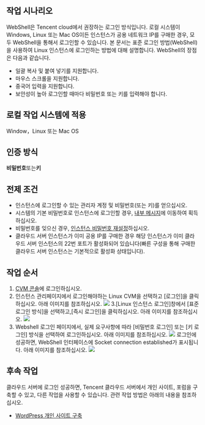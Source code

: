 ## 작업 시나리오

WebShell은 Tencent cloud에서 권장하는 로그인 방식입니다. 로컬 시스템이 Windows, Linux 또는 Mac OS이든 인스턴스가 공용 네트워크 IP를 구매한 경우, 모두 WebShell을 통해서 로그인할 수 있습니다. 본 문서는 표준 로그인 방법(WebShell)을 사용하여 Linux 인스턴스에 로그인하는 방법에 대해 설명합니다.
WebShell의 장점은 다음과 같습니다.
- 일괄 복사 및 붙여 넣기를 지원합니다.
- 마우스 스크롤을 지원합니다.
- 중국어 입력을 지원합니다.
- 보안성이 높아 로그인할 때마다 비밀번호 또는 키를 입력해야 합니다.

## 로컬 작업 시스템에 적용

Window，Linux 또는 Mac OS

## 인증 방식

**비밀번호**또는**키**

## 전제 조건

- 인스턴스에 로그인할 수 있는 관리자 계정 및 비밀번호(또는 키)를 얻으십시오.
 - 시스템의 기본 비밀번호로 인스턴스에 로그인할 경우, [내부 메시지](https://console.cloud.tencent.com/message)에 이동하여 획득하십시오.
 - 비밀번호를 잊으신 경우, [인스턴스 비밀번호 재설정](https://intl.cloud.tencent.com/document/product/213/16566)하십시오.
- 클라우드 서버 인스턴스가 이미 공용 IP를 구매한 경우 해당 인스턴스가 이미 클라우드 서버 인스턴스의 22번 포트가 활성화되어 있습니다(빠른 구성을 통해 구매한 클라우드 서버 인스턴스는 기본적으로 활성화 상태입니다).

## 작업 순서

1. [CVM 콘솔](https://console.cloud.tencent.com/cvm/index)에 로그인하십시오.
2. 인스턴스 관리페이지에서 로그인해야하는 Linux CVM을 선택하고 [로그인]을 클릭하십시오. 아래 이미지를 참조하십시오.
![](https://main.qcloudimg.com/raw/cc5786b9f8b57ff4057b666503729bc0.png)
3.[Linux 인스턴스 로그인]창에서 [표준 로그인 방식]을 선택하고,[즉시 로그인]을 클릭하십시오. 아래 이미지를 참조하십시오.
![](https://main.qcloudimg.com/raw/cc5786b9f8b57ff4057b666503729bc0.png)
4. Webshell 로그인 페이지에서, 실제 요구사항에 따라 [비밀번호 로그인] 또는 [키 로그인] 방식을 선택하여 로그인하십시오. 아래 이미지를 참조하십시오.
![](https://main.qcloudimg.com/raw/87ba7e511f8d0ffe48f220cecaa7b057.png)
로그인에 성공하면, WebShell 인터페이스에 Socket connection established가 표시됩니다. 아래 이미지를 참조하십시오.
![](https://main.qcloudimg.com/raw/6bcd152ff947909f52da67430aa7eda6.png)
## 후속 작업

클라우드 서버에 로그인 성공하면, Tencent 클라우드 서버에서 개인 사이트, 포럼을 구축할 수 있고, 다른 작업을 사용할 수 있습니다. 관련 작업 방법은 아래의 내용을 참조하십시오.
- [WordPress 개인 사이트 구축](https://intl.cloud.tencent.com/document/product/213/8044)

